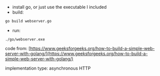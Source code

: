 - install go, or just use the executable I included
- build: 
```sh
go build webserver.go
```
- run:
```shell
./go/webserver.exe
```

code from: [https://www.geeksforgeeks.org/how-to-build-a-simple-web-server-with-golang/](https://www.geeksforgeeks.org/how-to-build-a-simple-web-server-with-golang/)

implementation type: asynchronous HTTP